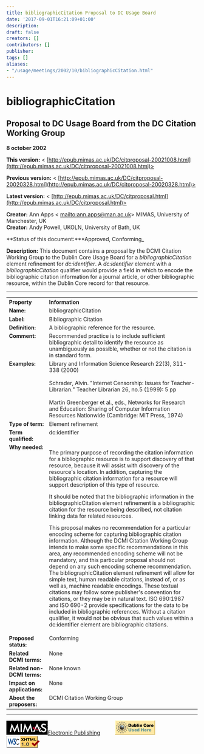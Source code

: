 ```yaml
---
title: bibliographicCitation Proposal to DC Usage Board
date: '2017-09-01T16:21:09+01:00'
description: 
draft: false
creators: []
contributors: []
publisher: 
tags: []
aliases:
- "/usage/meetings/2002/10/bibliographicCitation.html"
---
```


# bibliographicCitation

## Proposal to DC Usage Board from the DC Citation Working Group

**8 october 2002**

**This version:** < [http://epub.mimas.ac.uk/DC/citproposal-20021008.html](http://epub.mimas.ac.uk/DC/citproposal-20021008.html)> 
  
**Previous version:** < [http://epub.mimas.ac.uk/DC/citproposal-20020328.html](http://epub.mimas.ac.uk/DC/citproposal-20020328.html)> 
  
**Latest version:** < [http://epub.mimas.ac.uk/DC/citproposal.html](http://epub.mimas.ac.uk/DC/citproposal.html)>

**Creator:** Ann Apps < [mailto:ann.apps@man.ac.uk](mailto:ann.apps@man.ac.uk)> MIMAS, 
 University of Manchester, UK   
**Creator:** Andy Powell, UKOLN, 
 University of Bath, UK

**Status of this document:***Approved, Conforming_

**Description:** This document contains a proposal by the DCMI 
 Citation Working Group to the Dublin Core Usage Board for a 
_bibliographicCitation_ element refinement for _dc:identifier_. A 
_dc:identifier_ element with a _bibliographicCitation_ qualifier 
 would provide a field in which to encode the bibliographic citation information 
 for a journal article, or other bibliographic resource, within the Dublin Core 
 record for that resource.

* * *
<table dir="ltr" summary="Items of proposal">
  <tbody>
    <tr>
      <th id="desc" align="left">Property</th>
      <th id="def" align="left">Information</th>
    </tr>
    <tr>
      <td valign="top" headers="desc"><strong>Name:</strong></td>
      <td valign="top" headers="def">bibliographicCitation</td>
    </tr>
    <tr>
      <td valign="top" headers="desc"><strong>Label:</strong></td>
      <td valign="top" headers="def">Bibliographic Citation</td>
    </tr>
    <tr>
      <td valign="top" headers="desc"><strong>Definition:</strong></td>
      <td valign="top" headers="def">A bibliographic reference for the 
        resource.</td>
    </tr>
    <tr>
      <td valign="top" headers="desc"><strong>Comment:</strong></td>
      <td valign="top" headers="def">Recommended practice is to include sufficient 
        bibliographic detail to identify the resource as unambiguously as 
        possible, whether or not the citation is in standard form.</td>
    </tr>
    <tr>
      <td valign="top" headers="desc"><strong>Examples:</strong></td>
      <td valign="top" headers="def">Library and Information Science Research 22(3), 
        311-338 (2000)<br>
        <br>
        Schrader, Alvin. "Internet Censorship: Issues for 
        Teacher-Librarian." Teacher Librarian 26, no.5 (1999): 5 pp<br>
        <br>
        Martin 
        Greenberger et al., eds., Networks for Research and Education: Sharing of 
        Computer Information Resources Nationwide (Cambridge: MIT Press, 1974) 
      </td>
    </tr>
    <tr>
      <td valign="top" headers="desc"><strong>Type of term:</strong></td>
      <td valign="top" headers="def">Element refinement</td>
    </tr>
    <tr>
      <td valign="top" headers="desc"><strong>Term qualified:</strong></td>
      <td valign="top" headers="def">dc:identifier</td>
    </tr>
    <tr>
      <td valign="top" headers="desc"><strong>Why needed:</strong></td>
      <td valign="top" headers="def">
        <p>The primary purpose of recording the citation information for a 
          bibliographic resource is to support discovery of that resource, because 
          it will assist with discovery of the resource's location. In addition, 
          capturing the bibliographic citation information for a resource will 
          support description of this type of resource. </p>
        <p>It should be noted that the bibliographic information in the 
          bibliographicCitation element refinement is a bibliographic citation for 
          the resource being described, not citation linking data for related 
          resources. </p>
        <p>This proposal makes no recommendation for a particular encoding scheme 
          for capturing bibliographic citation information. Although the DCMI 
          Citation Working Group intends to make some specific recommendations in 
          this area, any recommended encoding scheme will not be mandatory, and this 
          particular proposal should not depend on any such encoding scheme 
          recommendation. The bibliographicCitation element refinement will allow 
          for simple text, human readable citations, instead of, or as well as, 
          machine readable encodings. These textual citations may follow some 
          publisher's convention for citations, or they may be in natural text. ISO 
          690:1987 and ISO 690-2 provide specifications for the data to be included 
          in bibliographic references. Without a citation qualifier, it would not be 
          obvious that such values within a dc:identifier element are bibliographic 
          citations. </p>
      </td>
    </tr>
    <tr>
      <td valign="top" headers="desc"><strong>Proposed status:</strong></td>
      <td valign="top" headers="def">Conforming</td>
    </tr>
    <tr>
      <td valign="top" headers="desc"><strong>Related DCMI terms:</strong></td>
      <td valign="top" headers="def">None</td>
    </tr>
    <tr>
      <td valign="top" headers="desc"><strong>Related non-DCMI terms:</strong></td>
      <td valign="top" headers="def">None known</td>
    </tr>
    <tr>
      <td valign="top" headers="desc"><strong>Impact on applications:</strong></td>
      <td valign="top" headers="def">None</td>
    </tr>
    <tr>
      <td valign="top" headers="desc"><strong>About the proposers:</strong></td>
      <td valign="top" headers="def">DCMI Citation Working Group</td>
    </tr>
  </tbody>
</table>

* * *

[<img alt="[Go to Electronic Publishing at MIMAS]" src="bibliographicCitation-Dateien/mimaslink.gif" border="off">Electronic 
 Publishing](http://epub.mimas.ac.uk/DC/index.html) &nbsp;&nbsp;&nbsp;&nbsp;&nbsp;&nbsp;&nbsp;&nbsp; [<img height="38" alt="[Dublin Core Used Here]" src="bibliographicCitation-Dateien/dcuh_fullcream106x38.gif" width="106" border="0">](http://purl.org/dc) &nbsp;&nbsp;&nbsp;&nbsp;&nbsp;&nbsp;&nbsp;&nbsp; [<img height="31" alt="[Valid XHTML 1.0!]" src="bibliographicCitation-Dateien/valid-xhtml10.gif" width="88" border="0">](http://validator.w3.org/check/referer)

